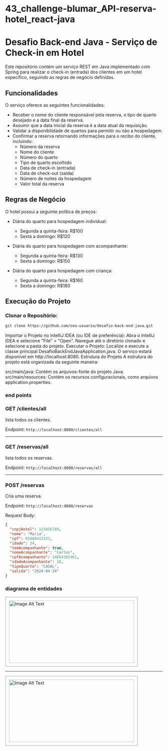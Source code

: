 # 43_challenge-blumar_API-reserva-hotel_react-java
# Desafio Back-end Java - Serviço de Check-in em Hotel

Este repositório contém um serviço REST em Java implementado com Spring para realizar o check-in (entrada) dos clientes em um hotel específico, seguindo as regras de negócio definidas.

## Funcionalidades

O serviço oferece as seguintes funcionalidades:

- Receber o nome do cliente responsável pela reserva, o tipo de quarto desejado e a data final da reserva.
- Assumir que a data inicial da reserva é a data atual da requisição.
- Validar a disponibilidade de quartos para permitir ou não a hospedagem.
- Confirmar a reserva retornando informações para o recibo do cliente, incluindo:
  - Número da reserva
  - Nome do cliente
  - Número do quarto
  - Tipo de quarto escolhido
  - Data de check-in (entrada)
  - Data de check-out (saída)
  - Número de noites da hospedagem
  - Valor total da reserva

## Regras de Negócio

O hotel possui a seguinte política de preços:

- Diária do quarto para hospedagem individual:
  - Segunda a quinta-feira: R$100
  - Sexta a domingo: R$120

- Diária do quarto para hospedagem com acompanhante:
  - Segunda a quinta-feira: R$130
  - Sexta a domingo: R$150

- Diária do quarto para hospedagem com criança:
  - Segunda a quinta-feira: R$160
  - Sexta a domingo: R$180

## Execução do Projeto

### Clonar o Repositório:

```bash
git clone https://github.com/seu-usuario/desafio-back-end-java.git
```
Importar o Projeto no IntelliJ IDEA (ou IDE de preferência):
Abra o IntelliJ IDEA e selecione "File" > "Open".
Navegue até o diretório clonado e selecione a pasta do projeto.
Executar o Projeto:
Localize e execute a classe principal DesafioBackEndJavaApplication.java.
O serviço estará disponível em http://localhost:8080.
Estrutura do Projeto
A estrutura do projeto está organizada da seguinte maneira:

src/main/java: Contém os arquivos-fonte do projeto Java.
src/main/resources: Contém os recursos configuracionais, como arquivos application.properties.


<h3>end points</h3>

### GET /clientes/all

lista todos os clientes.

Endpoint: `http://localhost:8080/clientes/all`

---

### GET /reservas/all

lista todos os reservas.

Endpoint: `http://localhost:8080/reservas/all`

---

### POST /reservas

Cria uma reserva.

Endpoint: `http://localhost:8080/reservas`

Request Body:

```json
{
  "cnpjHotel": 123456789,
  "nome": "Maria",
  "cpf": 65489412321,
  "idade": 34,
  "temAcompanhante": true,
  "nomeAcompanhante": "Carlos",
  "cpfAcompanhante": 14654365461,
  "idadeAcompanhante": 18,
  "tipoQuarto": "CASAL",
  "salida": "2024-04-24"
}


```
<h3>diagrama de entidades</h3>
<div style="border: 2px solid #ccc; padding: 10px; display: inline-block;">
  <img src="https://github.com/josevflores911/43_challenge-blumar_API-reserva-hotel_react-java/assets/59713685/9f9c53d3-2e2b-44e4-a8ac-aafde886e037" alt="Image Alt Text" width="400" height="200">
</div>
<hr></hr>

<div style="border: 2px solid #ccc; padding: 10px; display: inline-block;">
  <img src="https://github.com/josevflores911/43_challenge-blumar_API-reserva-hotel_react-java/assets/59713685/fdd3155c-9d2a-4787-aa35-64ea1f60ded3" alt="Image Alt Text" width="400" height="200">
</div>
